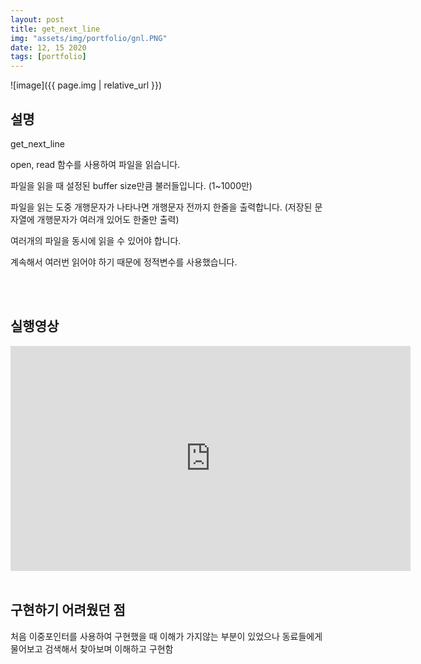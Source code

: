 ```yaml
---
layout: post
title: get_next_line
img: "assets/img/portfolio/gnl.PNG"
date: 12, 15 2020
tags: [portfolio]
---
```


![image]({{ page.img | relative_url }})

## 설명

get_next_line

open, read 함수를 사용하여 파일을 읽습니다.

파일을 읽을 때 설정된 buffer size만큼 불러들입니다. (1~1000만)

파일을 읽는 도중 개행문자가 나타나면 개행문자 전까지 한줄을 출력합니다. (저장된 문자열에 개행문자가 여러개 있어도 한줄만 출력)

여러개의 파일을 동시에 읽을 수 있어야 합니다.


계속해서 여러번 읽어야 하기 때문에 정적변수를 사용했습니다.


<br/>
<br/>

## 실행영상 
<iframe width="640" height="360" src="https://www.youtube.com/embed/6rgXJxpbE6g" frameborder="0" gesture="media" allowfullscreen=""></iframe>


<br/>
<br/>

## 구현하기 어려웠던 점

처음 이중포인터를 사용하여 구현했을 때 이해가 가지않는 부분이 있었으나 동료들에게 물어보고 검색해서 찾아보며 이해하고 구현함